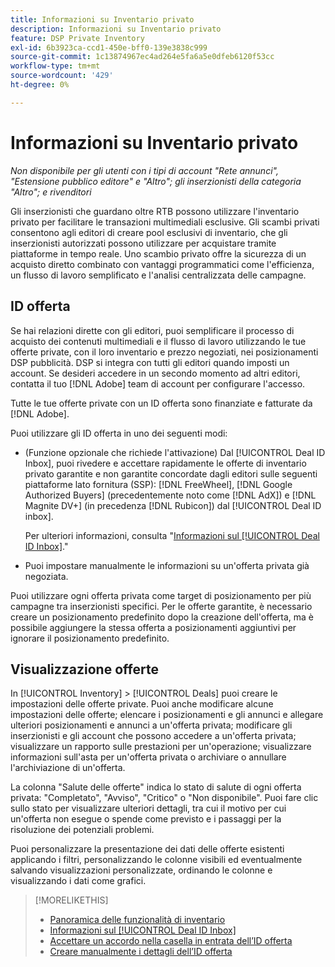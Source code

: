 ```yaml
---
title: Informazioni su Inventario privato
description: Informazioni su Inventario privato
feature: DSP Private Inventory
exl-id: 6b3923ca-ccd1-450e-bff0-139e3838c999
source-git-commit: 1c13874967ec4ad264e5fa6a5e0dfeb6120f53cc
workflow-type: tm+mt
source-wordcount: '429'
ht-degree: 0%

---
```


# Informazioni su Inventario privato

*Non disponibile per gli utenti con i tipi di account &quot;Rete annunci&quot;, &quot;Estensione pubblico editore&quot; e &quot;Altro&quot;; gli inserzionisti della categoria &quot;Altro&quot;; e rivenditori*

Gli inserzionisti che guardano oltre RTB possono utilizzare l&#39;inventario privato per facilitare le transazioni multimediali esclusive. Gli scambi privati consentono agli editori di creare pool esclusivi di inventario, che gli inserzionisti autorizzati possono utilizzare per acquistare tramite piattaforme in tempo reale. Uno scambio privato offre la sicurezza di un acquisto diretto combinato con vantaggi programmatici come l&#39;efficienza, un flusso di lavoro semplificato e l&#39;analisi centralizzata delle campagne.

## ID offerta

Se hai relazioni dirette con gli editori, puoi semplificare il processo di acquisto dei contenuti multimediali e il flusso di lavoro utilizzando le tue offerte private, con il loro inventario e prezzo negoziati, nei posizionamenti DSP pubblicità. DSP si integra con tutti gli editori quando imposti un account. Se desideri accedere in un secondo momento ad altri editori, contatta il tuo [!DNL Adobe] team di account per configurare l&#39;accesso. <!-- + sentence from Ramey? (no longer here) about how we certify the publishers -->

Tutte le tue offerte private con un ID offerta sono finanziate e fatturate da [!DNL Adobe].

Puoi utilizzare gli ID offerta in uno dei seguenti modi:

* (Funzione opzionale che richiede l&#39;attivazione) Dal [!UICONTROL Deal ID Inbox], puoi rivedere e accettare rapidamente le offerte di inventario privato garantite e non garantite concordate dagli editori sulle seguenti piattaforme lato fornitura (SSP): [!DNL FreeWheel], [!DNL Google Authorized Buyers] (precedentemente noto come [!DNL AdX]) e [!DNL Magnite DV+] (in precedenza [!DNL Rubicon]) dal [!UICONTROL Deal ID inbox].

   Per ulteriori informazioni, consulta &quot;[Informazioni sul [!UICONTROL Deal ID Inbox]](deal-id-inbox-about.md).&quot;

* Puoi impostare manualmente le informazioni su un&#39;offerta privata già negoziata.

Puoi utilizzare ogni offerta privata come target di posizionamento per più campagne tra inserzionisti specifici. Per le offerte garantite, è necessario creare un posizionamento predefinito dopo la creazione dell&#39;offerta, ma è possibile aggiungere la stessa offerta a posizionamenti aggiuntivi per ignorare il posizionamento predefinito.

## Visualizzazione offerte

In [!UICONTROL Inventory] > [!UICONTROL Deals] puoi creare le impostazioni delle offerte private. Puoi anche modificare alcune impostazioni delle offerte; elencare i posizionamenti e gli annunci e allegare ulteriori posizionamenti e annunci a un&#39;offerta privata; modificare gli inserzionisti e gli account che possono accedere a un&#39;offerta privata; visualizzare un rapporto sulle prestazioni per un&#39;operazione; visualizzare informazioni sull&#39;asta per un&#39;offerta privata o archiviare o annullare l&#39;archiviazione di un&#39;offerta.<!-- ; or edit the attribute tags for a deal -->

La colonna &quot;Salute delle offerte&quot; indica lo stato di salute di ogni offerta privata: &quot;Completato&quot;, &quot;Avviso&quot;, &quot;Critico&quot; o &quot;Non disponibile&quot;. Puoi fare clic sullo stato per visualizzare ulteriori dettagli, tra cui il motivo per cui un&#39;offerta non esegue o spende come previsto e i passaggi per la risoluzione dei potenziali problemi.

Puoi personalizzare la presentazione dei dati delle offerte esistenti applicando i filtri, personalizzando le colonne visibili ed eventualmente salvando visualizzazioni personalizzate, ordinando le colonne e visualizzando i dati come grafici.

>[!MORELIKETHIS]
>
>* [Panoramica delle funzionalità di inventario](/help/dsp/inventory/inventory-overview.md)
>* [Informazioni sul [!UICONTROL Deal ID Inbox]](/help/dsp/inventory/deal-id-inbox-about.md)
>* [Accettare un accordo nella casella in entrata dell’ID offerta](deal-id-inbox-accept.md)
>* [Creare manualmente i dettagli dell’ID offerta](deal-id-create.md)

